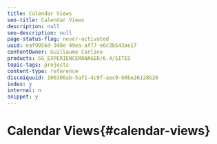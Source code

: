 ```yaml
---
title: Calendar Views
seo-title: Calendar Views
description: null
seo-description: null
page-status-flag: never-activated
uuid: eaf9056d-348e-49ea-af77-e6c3b543ae17
contentOwner: Guillaume Carlino
products: SG_EXPERIENCEMANAGER/6.4/SITES
topic-tags: projects
content-type: reference
discoiquuid: 106300ab-5af1-4c9f-aec9-b0be26128b26
index: y
internal: n
snippet: y
---
```


# Calendar Views{#calendar-views}

